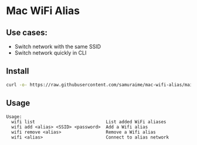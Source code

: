 # Mac WiFi Alias

## Use cases:

  - Switch network with the same SSID
  - Switch network quickly in CLI

## Install

```sh
curl -o- https://raw.githubusercontent.com/samuraime/mac-wifi-alias/main/install.sh | bash
```

## Usage

```
Usage:
  wifi list                           List added WiFi aliases
  wifi add <alias> <SSID> <password>  Add a Wifi alias
  wifi remove <alias>                 Remove a Wifi alias
  wifi <alias>                        Connect to alias network
```

